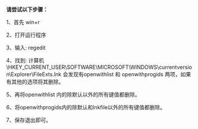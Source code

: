 **请尝试以下步骤：**

1、首先 win+r 

2、打开运行程序 

3、输入: regedit 

4、找到: 计算机\HKEY_CURRENT_USER\SOFTWARE\MICROSOFT\WINDOWS\currentversion\Explorer\FileExts\.lnk
会发现有openwithlist 和 openwithprogids 两项，如果有其他的选项将其删除。 

5、再将openwithlist 内的除默认以外的所有键值都删除。 

6、将openwithprogids内的除默认和lnkfile以外的所有键值都删除。

7、保存退出即可。

